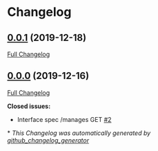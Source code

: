 # Changelog

## [0.0.1](https://github.com/OpenSentry/idp/tree/0.0.1) (2019-12-18)

[Full Changelog](https://github.com/OpenSentry/idp/compare/0.0.0...0.0.1)

## [0.0.0](https://github.com/OpenSentry/idp/tree/0.0.0) (2019-12-16)

[Full Changelog](https://github.com/OpenSentry/idp/compare/29adf8a8d1f7a77617f984a25af01f1820140281...0.0.0)

**Closed issues:**

- Interface spec /manages GET [\#2](https://github.com/OpenSentry/idp/issues/2)



\* *This Changelog was automatically generated by [github_changelog_generator](https://github.com/github-changelog-generator/github-changelog-generator)*

